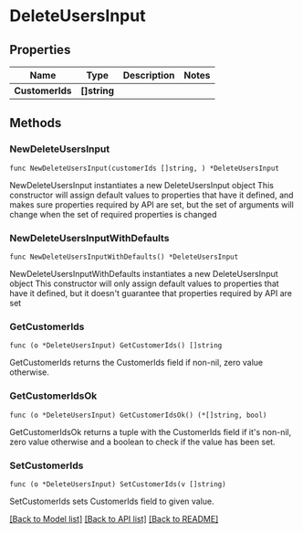 # DeleteUsersInput

## Properties

Name | Type | Description | Notes
------------ | ------------- | ------------- | -------------
**CustomerIds** | **[]string** |  | 

## Methods

### NewDeleteUsersInput

`func NewDeleteUsersInput(customerIds []string, ) *DeleteUsersInput`

NewDeleteUsersInput instantiates a new DeleteUsersInput object
This constructor will assign default values to properties that have it defined,
and makes sure properties required by API are set, but the set of arguments
will change when the set of required properties is changed

### NewDeleteUsersInputWithDefaults

`func NewDeleteUsersInputWithDefaults() *DeleteUsersInput`

NewDeleteUsersInputWithDefaults instantiates a new DeleteUsersInput object
This constructor will only assign default values to properties that have it defined,
but it doesn't guarantee that properties required by API are set

### GetCustomerIds

`func (o *DeleteUsersInput) GetCustomerIds() []string`

GetCustomerIds returns the CustomerIds field if non-nil, zero value otherwise.

### GetCustomerIdsOk

`func (o *DeleteUsersInput) GetCustomerIdsOk() (*[]string, bool)`

GetCustomerIdsOk returns a tuple with the CustomerIds field if it's non-nil, zero value otherwise
and a boolean to check if the value has been set.

### SetCustomerIds

`func (o *DeleteUsersInput) SetCustomerIds(v []string)`

SetCustomerIds sets CustomerIds field to given value.



[[Back to Model list]](../README.md#documentation-for-models) [[Back to API list]](../README.md#documentation-for-api-endpoints) [[Back to README]](../README.md)


